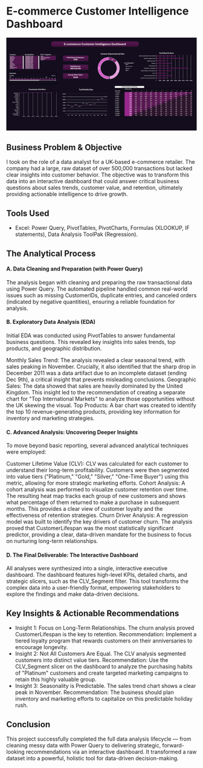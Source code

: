 # E-commerce Customer Intelligence Dashboard
![](./Screenshot%202025-08-26%20075131.png)

## Business Problem & Objective
I took on the role of a data analyst for a UK-based e-commerce retailer. The company had a large, raw dataset of over 500,000 transactions but lacked clear insights into customer behavior. The objective was to transform this data into an interactive dashboard that could answer critical business questions about sales trends, customer value, and retention, ultimately providing actionable intelligence to drive growth.

## Tools Used
- Excel: Power Query, PivotTables, PivotCharts, Formulas (XLOOKUP, IF statements), Data Analysis ToolPak (Regression).

## The Analytical Process
#### A. Data Cleaning and Preparation (with Power Query)
The analysis began with cleaning and preparing the raw transactional data using Power Query. The automated pipeline handled common real-world issues such as missing CustomerIDs, duplicate entries, and canceled orders (indicated by negative quantities), ensuring a reliable foundation for analysis.

#### B. Exploratory Data Analysis (EDA)
Initial EDA was conducted using PivotTables to answer fundamental business questions. This revealed key insights into sales trends, top products, and geographic distribution.

Monthly Sales Trend: The analysis revealed a clear seasonal trend, with sales peaking in November. Crucially, it also identified that the sharp drop in December 2011 was a data artifact due to an incomplete dataset (ending Dec 9th), a critical insight that prevents misleading conclusions.
Geographic Sales: The data showed that sales are heavily dominated by the United Kingdom. This insight led to the recommendation of creating a separate chart for "Top International Markets" to analyze those opportunities without the UK skewing the visual.
Top Products: A bar chart was created to identify the top 10 revenue-generating products, providing key information for inventory and marketing strategies.

#### C. Advanced Analysis: Uncovering Deeper Insights
To move beyond basic reporting, several advanced analytical techniques were employed:

Customer Lifetime Value (CLV): CLV was calculated for each customer to understand their long-term profitability. Customers were then segmented into value tiers ("Platinum," "Gold," "Silver," "One-Time Buyer") using this metric, allowing for more strategic marketing efforts.
Cohort Analysis: A cohort analysis was performed to visualize customer retention over time. The resulting heat map tracks each group of new customers and shows what percentage of them returned to make a purchase in subsequent months. This provides a clear view of customer loyalty and the effectiveness of retention strategies.
Churn Driver Analysis: A regression model was built to identify the key drivers of customer churn. The analysis proved that CustomerLifespan was the most statistically significant predictor, providing a clear, data-driven mandate for the business to focus on nurturing long-term relationships.

#### D. The Final Deliverable: The Interactive Dashboard
All analyses were synthesized into a single, interactive executive dashboard. The dashboard features high-level KPIs, detailed charts, and strategic slicers, such as the CLV_Segment filter. This tool transforms the complex data into a user-friendly format, empowering stakeholders to explore the findings and make data-driven decisions.

## Key Insights & Actionable Recommendations
- Insight 1: Focus on Long-Term Relationships. The churn analysis proved CustomerLifespan is the key to retention. Recommendation: Implement a tiered loyalty program that rewards customers on their anniversaries to encourage longevity.
- Insight 2: Not All Customers Are Equal. The CLV analysis segmented customers into distinct value tiers. Recommendation: Use the CLV_Segment slicer on the dashboard to analyze the purchasing habits of "Platinum" customers and create targeted marketing campaigns to retain this highly valuable group.
- Insight 3: Seasonality is Predictable. The sales trend chart shows a clear peak in November. Recommendation: The business should plan inventory and marketing efforts to capitalize on this predictable holiday rush.

## Conclusion
This project successfully completed the full data analysis lifecycle — from cleaning messy data with Power Query to delivering strategic, forward-looking recommendations via an interactive dashboard. It transformed a raw dataset into a powerful, holistic tool for data-driven decision-making.
